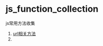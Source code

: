 # js_function_collection
js常用方法收集

1. [url相关方法](https://github.com/cag2050/js_function_collection/issues/1)
1. 
